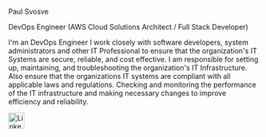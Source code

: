 Paul Svosve

DevOps Engineer (AWS Cloud Solutions Architect / Full Stack Developer)

I'm an DevOps Engineer I work closely with software developers, system administrators and other IT Professional to ensure that the organization's IT Systems are 
secure, reliable, and cost effective. I am responsible for setting up, maintaining, and troubleshooting the organization's IT Infrastructure. Also ensure that 
the organizations IT systems are compliant with all applicable laws and regulations. Checking and monitoring the performance of the IT infrastructure and making 
necessary changes to improve efficiency and reliability.



<p align="center">

<a href="https://www.linkedin.com/in/paul-s-807598145" target=" _blank"><img width="32px" alt="LinkedIn" title="LinkedIn" src="https://i.imgur.com/0IdggSZ.png"/>
  </a>

</p>
